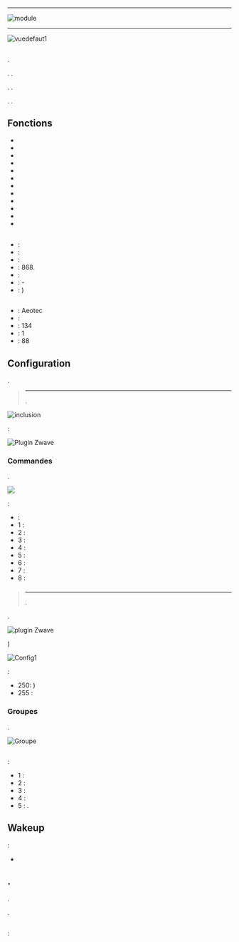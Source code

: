 # 

****

![module](images/aeotec.keyfob-gen5/module.jpg)

****

![vuedefaut1](images/aeotec.keyfob-gen5/vuedefaut1.jpg)

## 

.

. .

. .

. .

## Fonctions

-   
-   
-   
-   
-   
-   
-   
-   
-   
-   
-   
-   

## 

-    : 
-    : 
-    : 
-   : 868.
-    : 
-    : -
-    : )

## 

-    : Aeotec
-    : 
-    : 134
-    : 1
-    : 88

## Configuration

 [](https://doc.jeedom.com/en_US/plugins/automation%20protocol/openzwave/).

> ****
>
> .

![inclusion](images/aeotec.keyfob-gen5/inclusion.jpg)

 :

![Plugin Zwave](images/aeotec.keyfob-gen5/information.jpg)

### Commandes

.

![](images/aeotec.keyfob-gen5/commandes.jpg)

 :

-    : 
  - 1 : 
  - 2 : 
  - 3 : 
  - 4 : 
  - 5 : 
  - 6 : 
  - 7 : 
  - 8 : 

### 

> ****
>
> .

.

![ plugin Zwave](images/plugin/bouton_configuration.jpg)

)

![Config1](images/aeotec.keyfob-gen5/config1.jpg)

 :

-   250: )
-   255 : 

### Groupes

.

![Groupe](images/aeotec.keyfob-gen5/groupe.jpg)

##  

### 

 :

-   1 : 
-   2 : 
-   3 : 
-   4 : 
-   5 : .

## Wakeup

 :

-   

## .

.

.

## 

 : 
